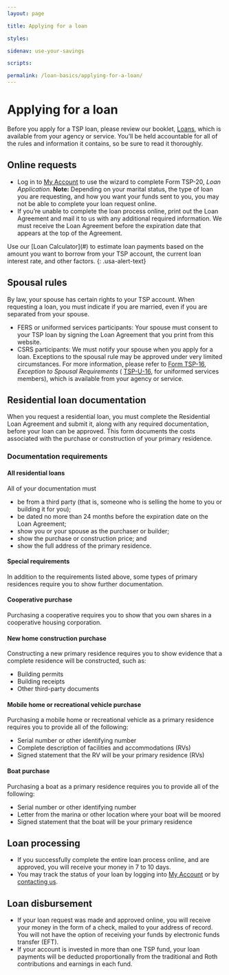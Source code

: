 ```yaml
---
layout: page

title: Applying for a loan

styles:

sidenav: use-your-savings

scripts:

permalink: /loan-basics/applying-for-a-loan/
---
```


# Applying for a loan
Before you apply for a TSP loan, please review our booklet, [Loans](#), which is available from your agency or service. You’ll be held accountable for all of the rules and information it contains, so be sure to read it thoroughly.

## Online requests
+ Log in to [My Account](https://www.tsp.gov/tsp/login.html) to use the wizard to complete Form TSP-20, *Loan Application.* **Note:** Depending on your marital status, the type of loan you are requesting, and how you want your funds sent to you, you may not be able to complete your loan request online.
+ If you’re unable to complete the loan process online, print out the Loan Agreement and mail it to us with any additional required information. We must receive the Loan Agreement before the expiration date that appears at the top of the Agreement.
<div class="usa-alert usa-alert-info">
<div class="usa-alert-body" markdown="1">
Use our [Loan Calculator](#) to estimate loan payments based on the amount you want to borrow from your TSP account, the current loan interest rate, and other factors.
{: .usa-alert-text}
</div>
</div>

## Spousal rules
By law, your spouse has certain rights to your TSP account. When requesting a loan, you must indicate if you are married, even if you are separated from your spouse.
+ FERS or uniformed services participants: Your spouse must consent to your TSP loan by signing the Loan Agreement that you print from this website.
+ CSRS participants: We must notify your spouse when you apply for a loan.
Exceptions to the spousal rule may be approved under very limited circumstances. For more information, please refer to [Form TSP-16](#), _Exception to Spousal Requirements_ ( [TSP-U-16](#), for uniformed services members), which is available from your agency or service.
## Residential loan documentation
When you request a residential loan, you must complete the Residential Loan Agreement and submit it, along with any required documentation, before your loan can be approved. This form documents the costs associated with the purchase or construction of your primary residence.
### Documentation requirements
#### All residential loans

All of your documentation must
+ be from a third party (that is, someone who is selling the home to you or building it for you);
+ be dated no more than 24 months before the expiration date on the Loan Agreement;
+ show you or your spouse as the purchaser or builder;
+ show the purchase or construction price; and
+ show the full address of the primary residence.
#### Special requirements
In addition to the requirements listed above, some types of primary residences require you to show further documentation.
#### Cooperative purchase
Purchasing a cooperative requires you to show that you own shares in a cooperative housing corporation.
#### New home construction purchase
Constructing a new primary residence requires you to show evidence that a complete residence will be constructed, such as:
+ Building permits
+ Building receipts
+ Other third-party documents
#### Mobile home or recreational vehicle purchase
Purchasing a mobile home or recreational vehicle as a primary residence requires you to provide all of the following:
+ Serial number or other identifying number
+ Complete description of facilities and accommodations (RVs)
+ Signed statement that the RV will be your primary residence (RVs)
#### Boat purchase
Purchasing a boat as a primary residence requires you to provide all of the following:
+ Serial number or other identifying number
+ Letter from the marina or other location where your boat will be moored
+ Signed statement that the boat will be your primary residence
## Loan processing
+ If you successfully complete the entire loan process online, and are approved, you will receive your money in 7 to 10 days.
+ You may track the status of your loan by logging into [My Account](https://www.tsp.gov/tsp/login.html) or by [contacting us](#).
## Loan disbursement

+ If your loan request was made and approved online, you will receive your money in the form of a check, mailed to your address of record. You will not have the option of receiving your funds by electronic funds transfer (EFT).
+ If your account is invested in more than one TSP fund, your loan payments will be deducted proportionally from the traditional and Roth contributions and earnings in each fund.

